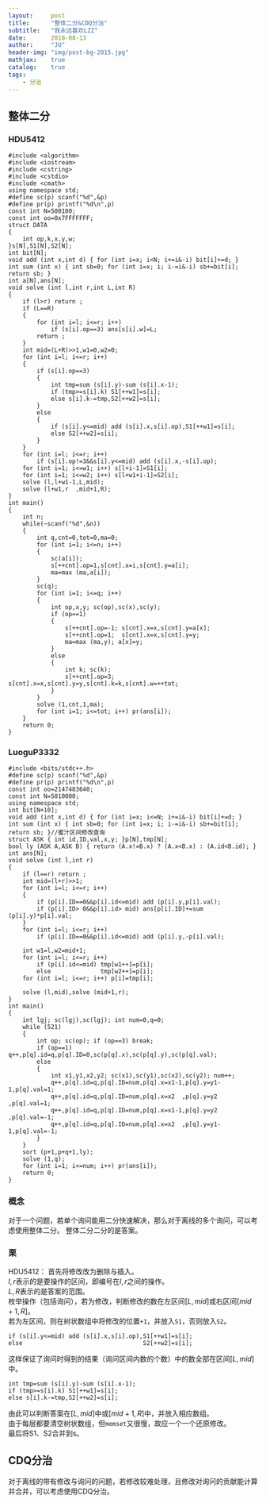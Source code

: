 ```yaml
---
layout:     post
title:      "整体二分&CDQ分治"
subtitle:   "我永远喜欢LZZ"
date:       2018-08-13
author:     "JU"
header-img: "img/post-bg-2015.jpg"
mathjax:    true
catalog:    true
tags:
    - 分治
---
```


## 整体二分
### HDU5412
    #include <algorithm>
    #include <iostream>
    #include <cstring>
    #include <cstdio>
    #include <cmath>
    using namespace std;
    #define sc(p) scanf("%d",&p)
    #define pr(p) printf("%d\n",p)
    const int N=500100;
    const int oo=0x7FFFFFFF;
    struct DATA
    {
        int op,k,x,y,w;
    }s[N],S1[N],S2[N];
    int bit[N];
    void add (int x,int d) { for (int i=x; i<N; i+=i&-i) bit[i]+=d; }
    int sum (int x) { int sb=0; for (int i=x; i; i-=i&-i) sb+=bit[i]; return sb; }
    int a[N],ans[N];
    void solve (int l,int r,int L,int R)
    {
        if (l>r) return ;
        if (L==R)
        {
            for (int i=l; i<=r; i++)
                if (s[i].op==3) ans[s[i].w]=L;
            return ;
        }
        int mid=(L+R)>>1,w1=0,w2=0;
        for (int i=l; i<=r; i++)
        {
            if (s[i].op==3)
            {
                int tmp=sum (s[i].y)-sum (s[i].x-1);
                if (tmp>=s[i].k) S1[++w1]=s[i];
                else s[i].k-=tmp,S2[++w2]=s[i];
            }
            else
            {
                if (s[i].y<=mid) add (s[i].x,s[i].op),S1[++w1]=s[i];
                else S2[++w2]=s[i];
            }
        }
        for (int i=l; i<=r; i++)
            if (s[i].op!=3&&s[i].y<=mid) add (s[i].x,-s[i].op);
        for (int i=1; i<=w1; i++) s[l+i-1]=S1[i];
        for (int i=1; i<=w2; i++) s[l+w1+i-1]=S2[i];
        solve (l,l+w1-1,L,mid);
        solve (l+w1,r  ,mid+1,R);
    }
    int main()
    {
        int n;
        while(~scanf("%d",&n))
        {
            int q,cnt=0,tot=0,ma=0;
            for (int i=1; i<=n; i++)
            {
                sc(a[i]);
                s[++cnt].op=1,s[cnt].x=i,s[cnt].y=a[i];
                ma=max (ma,a[i]);
            }
            sc(q);
            for (int i=1; i<=q; i++)
            {
                int op,x,y; sc(op),sc(x),sc(y);
                if (op==1)
                {
                    s[++cnt].op=-1; s[cnt].x=x,s[cnt].y=a[x];
                    s[++cnt].op=1;  s[cnt].x=x,s[cnt].y=y;
                    ma=max (ma,y); a[x]=y;
                }
                else
                {
                    int k; sc(k);
                    s[++cnt].op=3;  s[cnt].x=x,s[cnt].y=y,s[cnt].k=k,s[cnt].w=++tot;
                }
            }
            solve (1,cnt,1,ma);
            for (int i=1; i<=tot; i++) pr(ans[i]);
        }
        return 0;
    }
    
### LuoguP3332
    #include <bits/stdc++.h>
    #define sc(p) scanf("%d",&p)
    #define pr(p) printf("%d\n",p)
    const int oo=2147483640;
    const int N=5010000;
    using namespace std;
    int bit[N+10];
    void add (int x,int d) { for (int i=x; i<=N; i+=i&-i) bit[i]+=d; }
    int sum (int x) { int sb=0; for (int i=x; i; i-=i&-i) sb+=bit[i]; return sb; }//蜜汁区间修改查询
    struct ASK { int id,ID,val,x,y; }p[N],tmp[N];
    bool ly (ASK A,ASK B) { return (A.x!=B.x) ? (A.x<B.x) : (A.id<B.id); }
    int ans[N];
    void solve (int l,int r)
    {
        if (l==r) return ;
        int mid=(l+r)>>1;
        for (int i=l; i<=r; i++)
        {
            if (p[i].ID==0&&p[i].id<=mid) add (p[i].y,p[i].val);
            if (p[i].ID> 0&&p[i].id> mid) ans[p[i].ID]+=sum (p[i].y)*p[i].val;
        }
        for (int i=l; i<=r; i++)
            if (p[i].ID==0&&p[i].id<=mid) add (p[i].y,-p[i].val);

        int w1=l,w2=mid+1;
        for (int i=l; i<=r; i++)
            if (p[i].id<=mid) tmp[w1++]=p[i];
            else              tmp[w2++]=p[i];
        for (int i=l; i<=r; i++) p[i]=tmp[i];

        solve (l,mid),solve (mid+1,r);
    }
    int main()
    {
        int lgj; sc(lgj),sc(lgj); int num=0,q=0;
        while (521)
        {
            int op; sc(op); if (op==3) break;
            if (op==1) q++,p[q].id=q,p[q].ID=0,sc(p[q].x),sc(p[q].y),sc(p[q].val);
            else 
            {
                int x1,y1,x2,y2; sc(x1),sc(y1),sc(x2),sc(y2); num++;
                q++,p[q].id=q,p[q].ID=num,p[q].x=x1-1,p[q].y=y1-1,p[q].val=1;
                q++,p[q].id=q,p[q].ID=num,p[q].x=x2  ,p[q].y=y2  ,p[q].val=1;
                q++,p[q].id=q,p[q].ID=num,p[q].x=x1-1,p[q].y=y2  ,p[q].val=-1;
                q++,p[q].id=q,p[q].ID=num,p[q].x=x2  ,p[q].y=y1-1,p[q].val=-1;
            }
        }
        sort (p+1,p+q+1,ly);
        solve (1,q);
        for (int i=1; i<=num; i++) pr(ans[i]);
        return 0;
    }

### 概念
对于一个问题，若单个询问能用二分快速解决，那么对于离线的多个询问，可以考虑使用整体二分。
整体二分二分的是答案。
### 栗
HDU5412：
首先将修改改为删除与插入。  
$l,r$表示的是要操作的区间，即编号在$l,r$之间的操作。  
$L,R$表示的是答案的范围。  
枚举操作（包括询问），若为修改，判断修改的数在左区间$\left[ L,mid \right]$或右区间$\left[ mid+1,R \right]$。  
若为左区间，则在树状数组中将修改的位置`+1`，并放入`S1`，否则放入`S2`。

    if (s[i].y<=mid) add (s[i].x,s[i].op),S1[++w1]=s[i];
    else                                  S2[++w2]=s[i];
    
这样保证了询问时得到的结果（询问区间内数的个数）中的数全部在区间$\left[ L,mid \right]$中。

    int tmp=sum (s[i].y)-sum (s[i].x-1);
    if (tmp>=s[i].k) S1[++w1]=s[i];
    else s[i].k-=tmp,S2[++w2]=s[i];
    
由此可以判断答案在$\left[ L,mid \right]$中或$\left[ mid+1,R \right]$中，并放入相应数组。  
由于每层都要清空树状数组，但`memset`又很慢，故应一个一个还原修改。  
最后将S1、S2合并到s。
## CDQ分治
对于离线的带有修改与询问的问题，若修改较难处理，且修改对询问的贡献能计算并合并，可以考虑使用CDQ分治。
